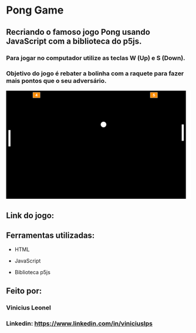 # Pong Game 

## Recriando o famoso jogo Pong usando JavaScript com a biblioteca do p5js.

### Para jogar no computador utilize as teclas W (Up) e S (Down). 
### Objetivo do jogo é rebater a bolinha com a raquete para fazer mais pontos que o seu adversário.

![imagem-game](https://github.com/viniciusleonel/pong-game-p5js/blob/main/pong-game-p5js/img/screenshot.png)

## Link do jogo: 

## Ferramentas utilizadas:

* HTML

* JavaScript

* Biblioteca p5js

## Feito por:

### Vinicius Leonel

### Linkedin: https://www.linkedin.com/in/viniciuslps
